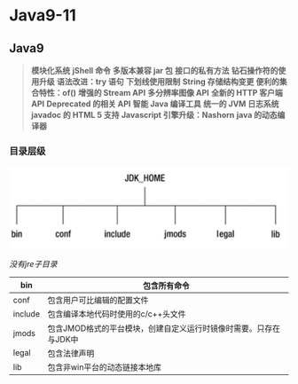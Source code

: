 # Java9-11

## Java9

> **模块化系统**
> **jShell 命令**
> **多版本兼容 jar 包**
> **接口的私有方法**
> **钻石操作符的使用升级**
> **语法改进：try 语句**
> **下划线使用限制**
> **String 存储结构变更**
> **便利的集合特性：of()**
> **增强的 Stream API**
> **多分辨率图像 API**
> **全新的 HTTP 客户端 API**
> **Deprecated 的相关 API**
> **智能 Java 编译工具**
> **统一的 JVM 日志系统**
> **javadoc 的 HTML 5 支持**
> **Javascript 引擎升级：Nashorn**
> **java 的动态编译器**

### 目录层级 

![1564993145022](img/1564993145022.png)

*没有jre子目录*

| bin     | 包含所有命令                                                 |
| ------- | ------------------------------------------------------------ |
| conf    | 包含用户可比编辑的配置文件                                   |
| include | 包含编译本地代码时使用的c/c++头文件                          |
| jmods   | 包含JMOD格式的平台模块，创建自定义运行时镜像时需要。只存在与JDK中 |
| legal   | 包含法律声明                                                 |
| lib     | 包含非win平台的动态链接本地库                                |

































